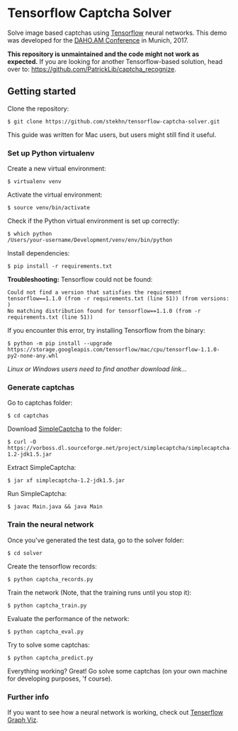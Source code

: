 # Tensorflow Captcha Solver
Solve image based captchas using [Tensorflow](https://www.tensorflow.org/) neural networks. This demo was developed for the [DAHO.AM Conference](https://daho.am/) in Munich, 2017.

**This repository is unmaintained and the code might not work as expected.** If you are looking for another Tensorflow-based solution, head over to: https://github.com/PatrickLib/captcha_recognize. 

## Getting started

Clone the repository:

```
$ git clone https://github.com/stekhn/tensorflow-captcha-solver.git
```

This guide was written for Mac users, but users might still find it useful. 

### Set up Python virtualenv

Create a new virtual environment:

```
$ virtualenv venv
```

Activate the virtual environment:

```
$ source venv/bin/activate
```

Check if the Python virtual environment is set up correctly:

```
$ which python
/Users/your-username/Development/venv/env/bin/python
```

Install dependencies:

```
$ pip install -r requirements.txt
```

**Troubleshooting:** Tensorflow could not be found:

```
Could not find a version that satisfies the requirement tensorflow==1.1.0 (from -r requirements.txt (line 51)) (from versions: )
No matching distribution found for tensorflow==1.1.0 (from -r requirements.txt (line 51))
```

If you encounter this error, try installing Tensorflow from the binary: 

```
$ python -m pip install --upgrade https://storage.googleapis.com/tensorflow/mac/cpu/tensorflow-1.1.0-py2-none-any.whl
```

*Linux or Windows users need to find another download link...*

### Generate captchas

Go to captchas folder:

```
$ cd captchas
``` 

Download [SimpleCaptcha](http://simplecaptcha.sourceforge.net) to the folder:

```
$ curl -O https://vorboss.dl.sourceforge.net/project/simplecaptcha/simplecaptcha-1.2-jdk1.5.jar
```

Extract SimpleCaptcha:

```
$ jar xf simplecaptcha-1.2-jdk1.5.jar
```

Run SimpleCaptcha:

```
$ javac Main.java && java Main
```

### Train the neural network

Once you've generated the test data, go to the solver folder:

```
$ cd solver
```

Create the tensorflow records:

```
$ python captcha_records.py 
```

Train the network (Note, that the training runs until you stop it):

```
$ python captcha_train.py 
```

Evaluate the performance of the network:

```
$ python captcha_eval.py
```

Try to solve some captchas:

```
$ python captcha_predict.py
```

Everything working? Great! Go solve some captchas (on your own machine for developing purposes, 'f course).

### Further info
If you want to see how a neural network is working, check out [Tenserflow Graph Viz](https://www.tensorflow.org/get_started/graph_viz).
